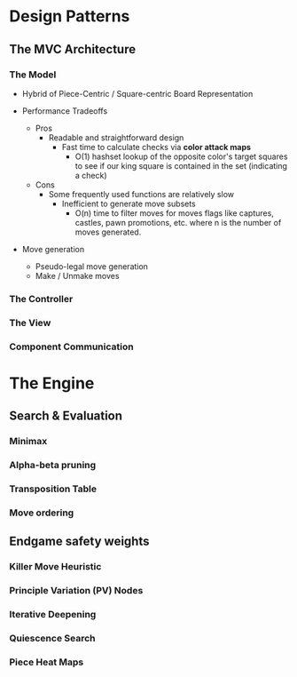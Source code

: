 # Design Patterns 
## The MVC Architecture
### The Model 
- Hybrid of Piece-Centric / Square-centric Board Representation
- Performance Tradeoffs
  - Pros 
    - Readable and straightforward design 
      - Fast time to calculate checks via **color attack maps**  
        - O(1) hashset lookup of the opposite color's target squares to see if our king square is 
        contained in the set (indicating a check) 
  - Cons 
    - Some frequently used functions are relatively slow  
      - Inefficient to generate move subsets 
        - O(n) time to filter moves for moves flags like captures, castles, pawn promotions, etc. where 
      n is the number of moves generated. 

- Move generation
  - Pseudo-legal move generation 
  - Make / Unmake moves 
### The Controller 

### The View

### Component Communication 

# The Engine
## Search & Evaluation 

### Minimax

### Alpha-beta pruning 

### Transposition Table 

### Move ordering 

## Endgame safety weights 

### Killer Move Heuristic 

### Principle Variation (PV) Nodes 

### Iterative Deepening 

### Quiescence Search  

### Piece Heat Maps
